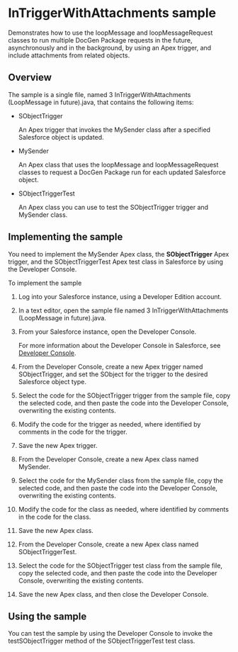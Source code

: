InTriggerWithAttachments sample
===============================

Demonstrates how to use the loopMessage and loopMessageRequest classes to run multiple DocGen Package requests in the future, asynchronously and in the background, by using an Apex trigger, and include attachments from related objects.

Overview
--------

The sample is a single file, named 3 InTriggerWithAttachments (LoopMessage in future).java, that contains the following items:

* SObjectTrigger

    An Apex trigger that invokes the MySender class after a specified Salesforce object is updated.

* MySender

    An Apex class that uses the loopMessage and loopMessageRequest classes to request a DocGen Package run for each updated Salesforce object.

* SObjectTriggerTest

    An Apex class you can use to test the SObjectTrigger trigger and MySender class.

Implementing the sample
-----------------------

You need to implement the MySender Apex class, the **SObjectTrigger** Apex trigger, and the SObjectTriggerTest Apex test class in Salesforce by using the Developer Console.

To implement the sample

1. Log into your Salesforce instance, using a Developer Edition account.

1. In a text editor, open the sample file named 3 InTriggerWithAttachments (LoopMessage in future).java.

1. From your Salesforce instance, open the Developer Console.

    For more information about the Developer Console in Salesforce, see [Developer Console](https://developer.salesforce.com/page/Developer_Console).

1. From the Developer Console, create a new Apex trigger named SObjectTrigger, and set the SObject for the trigger to the desired Salesforce object type.

1. Select the code for the SObjectTrigger trigger from the sample file, copy the selected code, and then paste the code into the Developer Console, overwriting the existing contents.

1. Modify the code for the trigger as needed, where identified by comments in the code for the trigger.

1. Save the new Apex trigger.

1. From the Developer Console, create a new Apex class named MySender.

1. Select the code for the MySender class from the sample file, copy the selected code, and then paste the code into the Developer Console, overwriting the existing contents.

1. Modify the code for the class as needed, where identified by comments in the code for the class.

1. Save the new Apex class.

1. From the Developer Console, create a new Apex class named SObjectTriggerTest.

1. Select the code for the SObjectTrigger test class from the sample file, copy the selected code, and then paste the code into the Developer Console, overwriting the existing contents.

1. Save the new Apex class, and then close the Developer Console.

Using the sample
----------------

You can test the sample by using the Developer Console to invoke the testSObjectTrigger method of the SObjectTriggerTest test class.